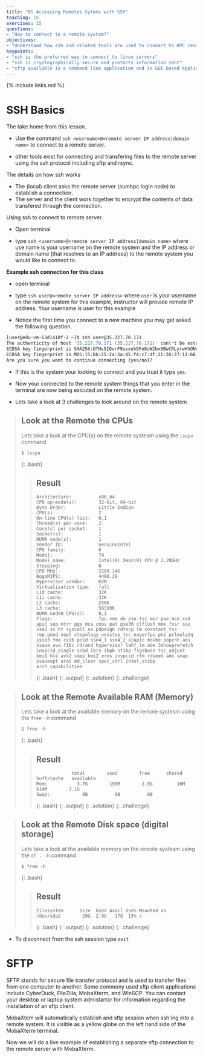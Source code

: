 ```yaml
---
title: "05 Accessing Remotes Sytems with SSH"
teaching: 15
exercises: 15
questions:
- "How to connect to a remote system?"
objectives:
- "Understand how ssh and related tools are used to connect to HPC resources"
keypoints:
- "ssh is the preferred way to connect to linux servers"
- "ssh is cryptographically secure and protects information sent"
- "sftp available in a command line application and in GUI based applications for file transfers"
---
```

{% include links.md %}

# SSH Basics

The take home from this lesson.

- Use the command `ssh <username>@<remote server IP address|domain name>` to connect to a remote server.

- other tools exist for connecting and transfering files to the remote server using the ssh protocol including sftp and rsync.

The details on how ssh works

- The (local) client asks the remote server (sumhpc login node) to establish a connection.
- The server and the client work together to encrypt the contents of data transfered through the connection.

Using ssh to connect to remote server. 


- Open terminal 

- type `ssh <username>@<remote server IP address|domain name>` where use name is your username on the remote system and the IP address or domain name (that resolves to an IP address) to the remote system you would like to connect to.  


**Example ssh connection for this class**

- open terminal 

- type `ssh user@<remote server IP address>` where ```user``` is your username on the remote system for this example, instructor will provide remote IP address. Your username is user for this example 

- Notice the first time you connect to a new machine you may get asked the following question. 

```BASH
[user@edu-vm-63d1410f-2 ~]$ ssh user@35.227.70.171
The authenticity of host '35.227.70.171 (35.227.70.171)' can\'t be established.
ECDSA key fingerprint is SHA256:UTHv5IOvrF9uvxuh9Fo8uW2bx0BwCRLyrwHhONoiIj8.
ECDSA key fingerprint is MD5:15:bb:25:2a:3a:45:f4:c7:df:21:26:37:12:66:79:77.
Are you sure you want to continue connecting (yes/no)?
```
- If this is the system your looking to connect and you trust it type `yes`. 

- Now your connected to the remote system things that you enter in the terminal are now being exicuted on the remote system.

- Lets take a look at 3 challenges to look around on the remote system

> ##  Look at the Remote the CPUs 
>
>Lets take a look at the CPU(s) on the remote systesm using the ```lscpu``` command
>
>```
>$ lscpu 
>```
>{: .bash}
>
>> ## Result
>>```
>> Architecture:          x86_64  
>> CPU op-mode(s):        32-bit, 64-bit  
>> Byte Order:            Little Endian  
>> CPU(s):                2  
>> On-line CPU(s) list:   0,1  
>> Thread(s) per core:    2
>> Core(s) per socket:    1
>> Socket(s):             1
>> NUMA node(s):          1
>> Vendor ID:             GenuineIntel
>> CPU family:            6
>> Model:                 79
>> Model name:            Intel(R) Xeon(R) CPU @ 2.20GHz
>> Stepping:              0
>> CPU MHz:               2200.146
>> BogoMIPS:              4400.29
>> Hypervisor vendor:     KVM
>> Virtualization type:   full
>> L1d cache:             32K
>> L1i cache:             32K
>> L2 cache:              256K
>> L3 cache:              56320K
>> NUMA node0 CPU(s):     0,1
>> Flags:                 fpu vme de pse tsc msr pae mce cx8 apic sep mtrr pge mca cmov pat pse36 clflush mmx fxsr sse sse2 ss ht syscall nx pdpe1gb rdtscp lm constant_tsc rep_good nopl xtopology nonstop_tsc eagerfpu pni pclmulqdq ssse3 fma cx16 pcid sse4_1 sse4_2 x2apic movbe popcnt aes xsave avx f16c rdrand hypervisor lahf_lm abm 3dnowprefetch invpcid_single ssbd ibrs ibpb stibp fsgsbase tsc_adjust bmi1 hle avx2 smep bmi2 erms invpcid rtm rdseed adx smap xsaveopt arat md_clear spec_ctrl intel_stibp arch_capabilities
>>```
>>{: .bash}
>>{: .output}
>{: .solution}
{: .challenge}


> ##  Look at the Remote Available RAM (Memory)
>
>Lets take a look at the available memory on the remote systesm using the ```free -h``` command
>
>```
>$ free -h 
>```
>{: .bash}
>
>> ## Result
>>```
>>              total        used        free      shared  buff/cache   available
>>Mem:           3.7G        193M        2.9G         16M        619M        3.1G
>>Swap:            0B          0B          0B
>>```
>>{: .bash}
>>{: .output}
>{: .solution}
{: .challenge}

> ##  Look at the Remote Disk space (digital storage)
>
>Lets take a look at the available memory on the remote systesm using the ```df . -h``` command
>
>```
>$ free -h 
>```
>{: .bash}
>
>> ## Result
>>```
>>Filesystem      Size  Used Avail Use% Mounted on
>>/dev/sda2        20G  2.9G   17G  15% /
>>```
>>{: .bash}
>>{: .output}
>{: .solution}
{: .challenge}

- To disconnect from the ssh session type `exit`

# SFTP 

SFTP stands for secure file transfer protocol and is used to transfer files from one computer to another. Some commony used sftp client applications include CyberDuck, FileZilla, MobaXterm, and WinSCP. You can contact your desktop or laptop system admistartor for information regarding the installation of an sftp client. 

MobaXtem will automatically establish and sftp session when ssh'ing into a remote system. It is visible as a yellow globe on the left hand side of the MobaXterm terminal. 

Now we will do a live example of establishing a separate sftp connection to the remote server with MobaXterm.
